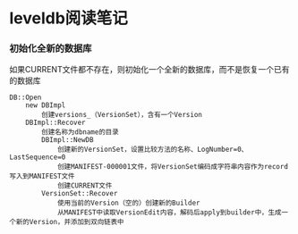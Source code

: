 # leveldb阅读笔记

### 初始化全新的数据库

如果CURRENT文件都不存在，则初始化一个全新的数据库，而不是恢复一个已有的数据库

```
DB::Open
	new DBImpl
		创建versions_（VersionSet），含有一个Version
	DBImpl::Recover
		创建名称为dbname的目录
		DBImpl::NewDB
			创建新的VersionSet，设置比较方法的名称、LogNumber=0、LastSequence=0
			创建MANIFEST-000001文件，将VersionSet编码成字符串内容作为record写入到MANIFEST文件
			创建CURRENT文件
		VersionSet::Recover
			使用当前的Version（空的）创建新的Builder
			从MANIFEST中读取VersionEdit内容，解码后apply到builder中，生成一个新的Version，并添加到双向链表中
			
```

